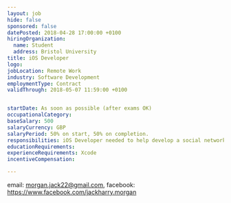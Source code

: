 ```yaml
---
layout: job
hide: false
sponsored: false
datePosted: 2018-04-28 17:00:00 +0100
hiringOrganization:
  name: Student
  address: Bristol University
title: iOS Developer
logo:
jobLocation: Remote Work
industry: Software Development
employmentType: Contract
validThrough: 2018-05-07 11:59:00 +0100


startDate: As soon as possible (after exams OK)
occupationalCategory:
baseSalary: 500
salaryCurrency: GBP
salaryPeriod: 50% on start, 50% on completion.
responsibilities: iOS Developer needed to help develop a social network app. I am a current student at Bristol University. Please facebook or email me to discuss further.
educationRequirements:
experienceRequirements: Xcode
incentiveCompensation:

---
```


email: morgan.jack22@gmail.com, facebook: https://www.facebook.com/jackharry.morgan
